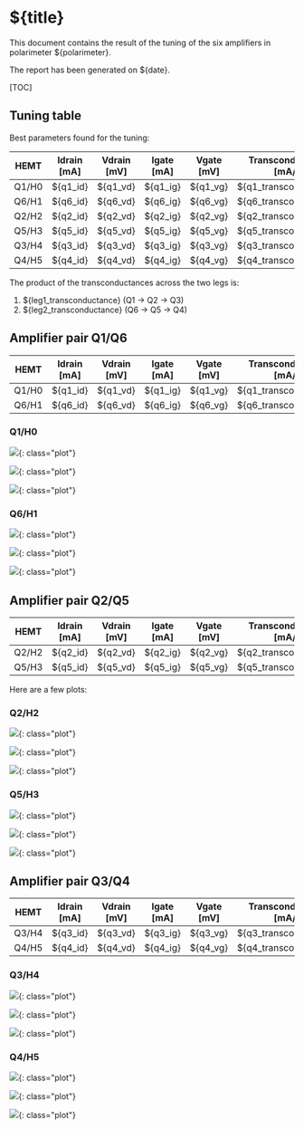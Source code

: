 # ${title}

This document contains the result of the tuning of the six amplifiers in
polarimeter ${polarimeter}.

The report has been generated on ${date}.

[TOC]


## Tuning table

Best parameters found for the tuning:

HEMT    | Idrain [mA] | Vdrain [mV] | Igate [mA] | Vgate [mV] | Transconductance [mA/V]
------- |:-----------:|:-----------:|:----------:|:----------:|:----------------------:
Q1/H0   | ${q1_id}    | ${q1_vd}    | ${q1_ig}   | ${q1_vg}   | ${q1_transconductance}
Q6/H1   | ${q6_id}    | ${q6_vd}    | ${q6_ig}   | ${q6_vg}   | ${q6_transconductance}
Q2/H2   | ${q2_id}    | ${q2_vd}    | ${q2_ig}   | ${q2_vg}   | ${q2_transconductance}
Q5/H3   | ${q5_id}    | ${q5_vd}    | ${q5_ig}   | ${q5_vg}   | ${q5_transconductance}
Q3/H4   | ${q3_id}    | ${q3_vd}    | ${q3_ig}   | ${q3_vg}   | ${q3_transconductance}
Q4/H5   | ${q4_id}    | ${q4_vd}    | ${q4_ig}   | ${q4_vg}   | ${q4_transconductance}

The product of the transconductances across the two legs is:

1. ${leg1_transconductance} (Q1 → Q2 → Q3)
1. ${leg2_transconductance} (Q6 → Q5 → Q4)


## Amplifier pair Q1/Q6

HEMT    | Idrain [mA] | Vdrain [mV] | Igate [mA] | Vgate [mV] | Transconductance [mA/V]
------- |:-----------:|:-----------:|:----------:|:----------:|:----------------------:
Q1/H0   | ${q1_id}    | ${q1_vd}    | ${q1_ig}   | ${q1_vg}   | ${q1_transconductance}
Q6/H1   | ${q6_id}    | ${q6_vd}    | ${q6_ig}   | ${q6_vg}   | ${q6_transconductance}

### Q1/H0

![](id_vs_vd_q1.svg){: class="plot"}

![](trans_hemt_vs_vd_q1.svg){: class="plot"}

![](id_vs_vg_q1.svg){: class="plot"}

### Q6/H1

![](id_vs_vd_q6.svg){: class="plot"}

![](trans_hemt_vs_vd_q6.svg){: class="plot"}

![](id_vs_vg_q6.svg){: class="plot"}



## Amplifier pair Q2/Q5

HEMT    | Idrain [mA] | Vdrain [mV] | Igate [mA] | Vgate [mV] | Transconductance [mA/V]
------- |:-----------:|:-----------:|:----------:|:----------:|:----------------------:
Q2/H2   | ${q2_id}    | ${q2_vd}    | ${q2_ig}   | ${q2_vg}   | ${q2_transconductance}
Q5/H3   | ${q5_id}    | ${q5_vd}    | ${q5_ig}   | ${q5_vg}   | ${q5_transconductance}

Here are a few plots:

### Q2/H2

![](id_vs_vd_q2.svg){: class="plot"}

![](trans_hemt_vs_vd_q2.svg){: class="plot"}

![](id_vs_vg_q2.svg){: class="plot"}


### Q5/H3

![](id_vs_vd_q5.svg){: class="plot"}

![](trans_hemt_vs_vd_q5.svg){: class="plot"}

![](id_vs_vg_q5.svg){: class="plot"}



## Amplifier pair Q3/Q4

HEMT    | Idrain [mA] | Vdrain [mV] | Igate [mA] | Vgate [mV] | Transconductance [mA/V]
------- |:-----------:|:-----------:|:----------:|:----------:|:----------------------:
Q3/H4   | ${q3_id}    | ${q3_vd}    | ${q3_ig}   | ${q3_vg}   | ${q3_transconductance}
Q4/H5   | ${q4_id}    | ${q4_vd}    | ${q4_ig}   | ${q4_vg}   | ${q4_transconductance}


### Q3/H4

![](id_vs_vd_q3.svg){: class="plot"}

![](trans_hemt_vs_vd_q3.svg){: class="plot"}

![](id_vs_vg_q3.svg){: class="plot"}


### Q4/H5

![](id_vs_vd_q4.svg){: class="plot"}

![](trans_hemt_vs_vd_q4.svg){: class="plot"}

![](id_vs_vg_q4.svg){: class="plot"}
